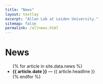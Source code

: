 ```yaml
---
title: "News"
layout: textlay
excerpt: "Allan Lab at Leiden University."
sitemap: false
permalink: /allnews.html
---
```


# News

<ul>
{% for article in site.data.news %}
  <li>
    <strong>{{ article.date }}</strong> — {{ article.headline }}
  </li>
{% endfor %}
</ul>
